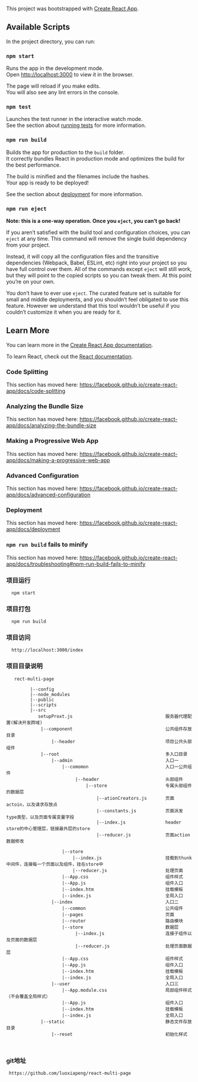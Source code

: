 This project was bootstrapped with [Create React App](https://github.com/facebook/create-react-app).

## Available Scripts

In the project directory, you can run:

### `npm start`

Runs the app in the development mode.<br>
Open [http://localhost:3000](http://localhost:3000) to view it in the browser.

The page will reload if you make edits.<br>
You will also see any lint errors in the console.

### `npm test`

Launches the test runner in the interactive watch mode.<br>
See the section about [running tests](https://facebook.github.io/create-react-app/docs/running-tests) for more information.

### `npm run build`

Builds the app for production to the `build` folder.<br>
It correctly bundles React in production mode and optimizes the build for the best performance.

The build is minified and the filenames include the hashes.<br>
Your app is ready to be deployed!

See the section about [deployment](https://facebook.github.io/create-react-app/docs/deployment) for more information.

### `npm run eject`

**Note: this is a one-way operation. Once you `eject`, you can’t go back!**

If you aren’t satisfied with the build tool and configuration choices, you can `eject` at any time. This command will remove the single build dependency from your project.

Instead, it will copy all the configuration files and the transitive dependencies (Webpack, Babel, ESLint, etc) right into your project so you have full control over them. All of the commands except `eject` will still work, but they will point to the copied scripts so you can tweak them. At this point you’re on your own.

You don’t have to ever use `eject`. The curated feature set is suitable for small and middle deployments, and you shouldn’t feel obligated to use this feature. However we understand that this tool wouldn’t be useful if you couldn’t customize it when you are ready for it.

## Learn More

You can learn more in the [Create React App documentation](https://facebook.github.io/create-react-app/docs/getting-started).

To learn React, check out the [React documentation](https://reactjs.org/).

### Code Splitting

This section has moved here: https://facebook.github.io/create-react-app/docs/code-splitting

### Analyzing the Bundle Size

This section has moved here: https://facebook.github.io/create-react-app/docs/analyzing-the-bundle-size

### Making a Progressive Web App

This section has moved here: https://facebook.github.io/create-react-app/docs/making-a-progressive-web-app

### Advanced Configuration

This section has moved here: https://facebook.github.io/create-react-app/docs/advanced-configuration

### Deployment

This section has moved here: https://facebook.github.io/create-react-app/docs/deployment

### `npm run build` fails to minify

This section has moved here: https://facebook.github.io/create-react-app/docs/troubleshooting#npm-run-build-fails-to-minify

### 项目运行
```
  npm start
```
### 项目打包
```
  npm run build
```
### 项目访问
```
  http://localhost:3000/index
```
### 项目目录说明
```
   rect-multi-page
         
         |--config
         |--node_modules
         |--public
         |--scripts             
         |--src
            setupProxt.js                                   服务器代理配置(解决开发跨域)
             |--component                                   公共组件存放目录
                 |--header                                  项目公共头部组件
             |--root                                        多入口目录
                 |--admin                                   入口一
                     |--comomon                             入口一公共组件
                          |--header                         头部组件
                              |--store                      专属头部组件的数据层
                                  |--ationCreators.js       页面actoin，以及请求存放点
                                  |--constants.js           页面派发type类型，以及页面专属变量字段
                                  |--index.js               header store的中心管理层，链接最外层的store
                                  |--reducer.js             页面action数据修改
                                  
                     |--store
                         |--index.js                        挂载到thunk中间件，连接每一个页面以及组件，挂在store中
                         |--reducer.js                      处理页面      
                     |--App.css                             组件样式
                     |--App.js                              组件入口
                     |--index.htm                           挂载模板
                     |--index.js                            全局入口
                 |--index                                   入口二
                     |--common                              公共组件
                     |--pages                               页面
                     |--router                              路由模块
                     |--store                               数据层 
                          |--index.js                       连接子组件以及页面的数据层
                          |--reducer.js                     处理页面数据层
                     |--App.css                             组件样式
                     |--App.js                              组件入口
                     |--index.htm                           挂载模板
                     |--index.js                            全局入口
                 |--user                                    入口三
                     |--App.module.css                      局部组件样式（不会覆盖全局样式）
                     |--App.js                              组件入口
                     |--index.htm                           挂载模板
                     |--index.js                            全局入口
             |--static                                      静态文件存放目录
                 |--reset                                   初始化样式        
         
         
```
### git地址
```
 https://github.com/luoxiapeng/react-multi-page
```

